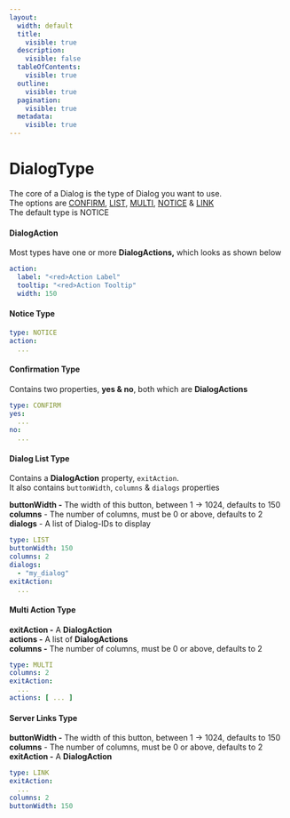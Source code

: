 ```yaml
---
layout:
  width: default
  title:
    visible: true
  description:
    visible: false
  tableOfContents:
    visible: true
  outline:
    visible: true
  pagination:
    visible: true
  metadata:
    visible: true
---
```


# DialogType

The core of a Dialog is the type of Dialog you want to use.\
The options are [CONFIRM](https://minecraft.wiki/w/Dialog#confirmation), [LIST](https://minecraft.wiki/w/Dialog#dialog_list), [MULTI](https://minecraft.wiki/w/Dialog#multi_action), [NOTICE](https://minecraft.wiki/w/Dialog#notice) & [LINK](https://minecraft.wiki/w/Dialog#server_links)\
The default type is NOTICE

#### DialogAction

Most types have one or more **DialogActions,** which looks as shown below

```yaml
action:
  label: "<red>Action Label"
  tooltip: "<red>Action Tooltip"
  width: 150
```

#### Notice Type

```yaml
type: NOTICE
action:
  ...
```

#### Confirmation Type

Contains two properties, **yes & no**, both which are **DialogActions**

```yaml
type: CONFIRM
yes:
  ...
no:
  ...
```

#### Dialog List Type

Contains a **DialogAction** property, `exitAction`.\
It also contains `buttonWidth`, `columns` & `dialogs` properties

**buttonWidth -** The width of this button, between 1 -> 1024, defaults to 150\
**columns** - The number of columns, must be 0 or above, defaults to 2\
**dialogs** - A list of Dialog-IDs to display

```yaml
type: LIST
buttonWidth: 150
columns: 2
dialogs:
  - "my_dialog"
exitAction:
  ...
```

#### Multi Action Type

**exitAction -** A **DialogAction**\
**actions -** A list of **DialogActions**\
**columns -** The number of columns, must be 0 or above, defaults to 2

```yaml
type: MULTI
columns: 2
exitAction:
  ...
actions: [ ... ]
```

#### Server Links Type

**buttonWidth -** The width of this button, between 1 -> 1024, defaults to 150\
**columns** - The number of columns, must be 0 or above, defaults to 2\
**exitAction -** A **DialogAction**

```yaml
type: LINK
exitAction:
  ...
columns: 2
buttonWidth: 150
```
